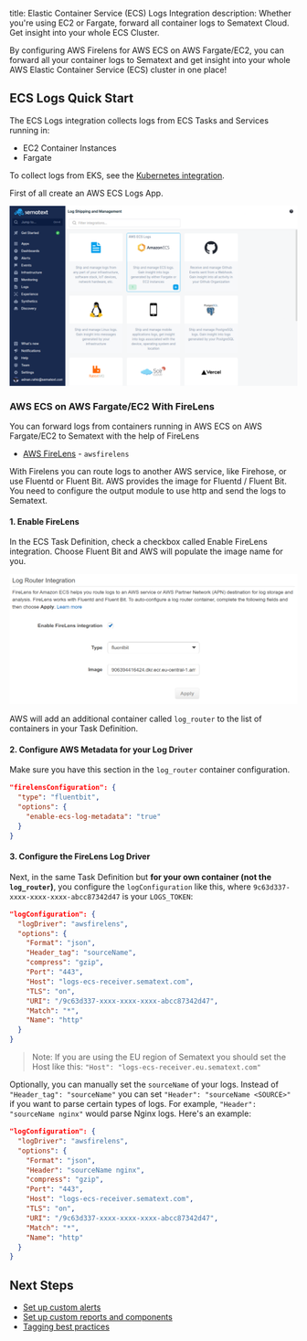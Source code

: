 title: Elastic Container Service (ECS) Logs Integration
description: Whether you're using EC2 or Fargate, forward all container logs to Sematext Cloud. Get insight into your whole ECS Cluster.

By configuring AWS Firelens for AWS ECS on AWS Fargate/EC2, you can forward all your container logs to Sematext and get insight into your whole AWS Elastic Container Service (ECS) cluster in one place!

## ECS Logs Quick Start

The ECS Logs integration collects logs from ECS Tasks and Services running in:

- EC2 Container Instances
- Fargate 

To collect logs from EKS, see the [Kubernetes integration](./kubernetes/#shipping-kubernetes-logs-to-sematext).

First of all create an AWS ECS Logs App.

![](../images/integrations/aws-ecs-logs-integration-create-1.png)

### AWS ECS on AWS Fargate/EC2 With FireLens 

You can forward logs from containers running in AWS ECS on AWS Fargate/EC2 to Sematext with the help of FireLens

- [AWS FireLens](https://docs.aws.amazon.com/AmazonECS/latest/developerguide/using_firelens.html) - `awsfirelens`

With Firelens you can route logs to another AWS service, like Firehose, or use Fluentd or Fluent Bit. AWS provides the image for Fluentd / Fluent Bit. You need to configure the output module to use http and send the logs to Sematext.

#### 1. Enable FireLens
In the ECS Task Definition, check a checkbox called Enable FireLens integration. Choose Fluent Bit and AWS will populate the image name for you.

![aws-ecs-firelens-1](../images/integrations/aws-ecs-firelens-1.png)

AWS will add an additional container called `log_router` to the list of containers in your Task Definition.

#### 2. Configure AWS Metadata for your Log Driver

Make sure you have this section in the `log_router` container configuration.

```json
"firelensConfiguration": {
  "type": "fluentbit",
  "options": {
    "enable-ecs-log-metadata": "true"
  }
}
```

#### 3. Configure the FireLens Log Driver
Next, in the same Task Definition but **for your own container (not the `log_router`)**, you configure the `logConfiguration` like this, where `9c63d337-xxxx-xxxx-xxxx-abcc87342d47` is your `LOGS_TOKEN`:

```json
"logConfiguration": {
  "logDriver": "awsfirelens",
  "options": {
    "Format": "json",
    "Header_tag": "sourceName",
    "compress": "gzip",
    "Port": "443",
    "Host": "logs-ecs-receiver.sematext.com",
    "TLS": "on",
    "URI": "/9c63d337-xxxx-xxxx-xxxx-abcc87342d47",
    "Match": "*",
    "Name": "http"
  }
}
```

> Note: If you are using the EU region of Sematext you should set the Host like this: `"Host": "logs-ecs-receiver.eu.sematext.com"`

Optionally, you can manually set the `sourceName` of your logs. Instead of `"Header_tag": "sourceName"` you can set `"Header": "sourceName <SOURCE>"` if you want to parse certain types of logs. For example, `"Header": "sourceName nginx"` would parse Nginx logs. Here's an example:

```json
"logConfiguration": {
  "logDriver": "awsfirelens",
  "options": {
    "Format": "json",
    "Header": "sourceName nginx",
    "compress": "gzip",
    "Port": "443",
    "Host": "logs-ecs-receiver.sematext.com",
    "TLS": "on",
    "URI": "/9c63d337-xxxx-xxxx-xxxx-abcc87342d47",
    "Match": "*",
    "Name": "http"
  }
}
```

## Next Steps

- [Set up custom alerts](https://sematext.com/docs/alerts/creating-logs-alerts/)
- [Set up custom reports and components](https://sematext.com/docs/logs/reports-and-components/)
- [Tagging best practices](https://sematext.com/docs/tags/)
